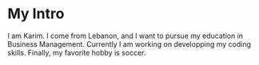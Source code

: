 # My Intro
I am Karim. I come from Lebanon, and I want to pursue my education in Business Management. Currently I am working on developping my coding skills. Finally, my favorite hobby is soccer. 

